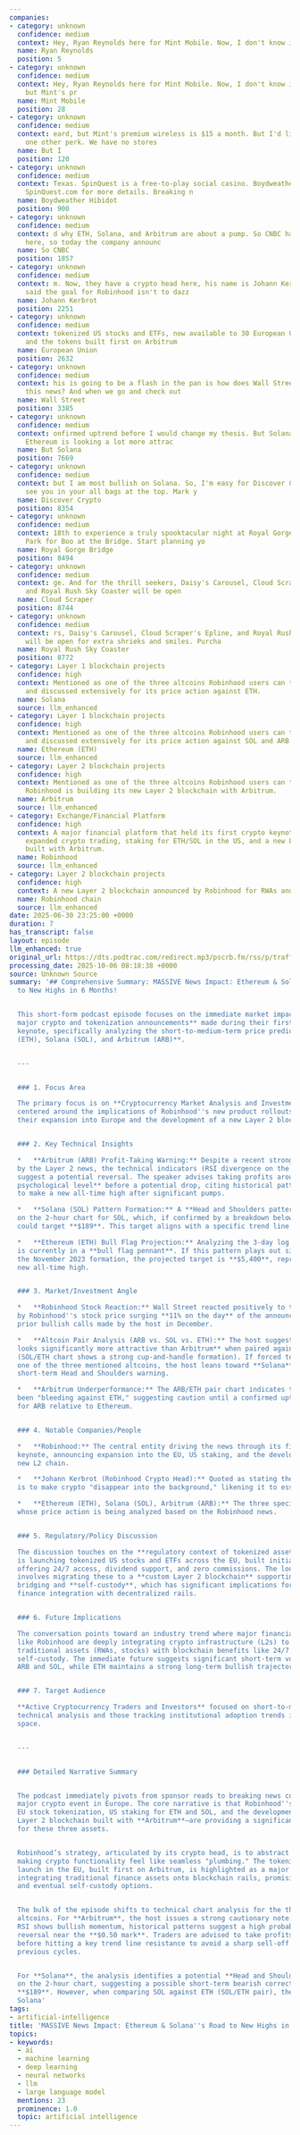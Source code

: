 ```yaml
---
companies:
- category: unknown
  confidence: medium
  context: Hey, Ryan Reynolds here for Mint Mobile. Now, I don't know if you've
  name: Ryan Reynolds
  position: 5
- category: unknown
  confidence: medium
  context: Hey, Ryan Reynolds here for Mint Mobile. Now, I don't know if you've heard,
    but Mint's pr
  name: Mint Mobile
  position: 28
- category: unknown
  confidence: medium
  context: eard, but Mint's premium wireless is $15 a month. But I'd like to offer
    one other perk. We have no stores
  name: But I
  position: 120
- category: unknown
  confidence: medium
  context: Texas. SpinQuest is a free-to-play social casino. Boydweather Hibidot visits
    SpinQuest.com for more details. Breaking n
  name: Boydweather Hibidot
  position: 900
- category: unknown
  confidence: medium
  context: d why ETH, Solana, and Arbitrum are about a pump. So CNBC has an article
    here, so today the company announc
  name: So CNBC
  position: 1857
- category: unknown
  confidence: medium
  context: m. Now, they have a crypto head here, his name is Johann Kerbrot, and he
    said the goal for Robinhood isn't to dazz
  name: Johann Kerbrot
  position: 2251
- category: unknown
  confidence: medium
  context: tokenized US stocks and ETFs, now available to 30 European Union countries,
    and the tokens built first on Arbitrum
  name: European Union
  position: 2632
- category: unknown
  confidence: medium
  context: his is going to be a flash in the pan is how does Wall Street react to
    this news? And when we go and check out
  name: Wall Street
  position: 3385
- category: unknown
  confidence: medium
  context: onfirmed uptrend before I would change my thesis. But Solana compared to
    Ethereum is looking a lot more attrac
  name: But Solana
  position: 7669
- category: unknown
  confidence: medium
  context: but I am most bullish on Solana. So, I'm easy for Discover Crypto. I'll
    see you in your all bags at the top. Mark y
  name: Discover Crypto
  position: 8354
- category: unknown
  confidence: medium
  context: 18th to experience a truly spooktacular night at Royal Gorge Bridge and
    Park for Boo at the Bridge. Start planning yo
  name: Royal Gorge Bridge
  position: 8494
- category: unknown
  confidence: medium
  context: ge. And for the thrill seekers, Daisy's Carousel, Cloud Scraper's Epline,
    and Royal Rush Sky Coaster will be open
  name: Cloud Scraper
  position: 8744
- category: unknown
  confidence: medium
  context: rs, Daisy's Carousel, Cloud Scraper's Epline, and Royal Rush Sky Coaster
    will be open for extra shrieks and smiles. Purcha
  name: Royal Rush Sky Coaster
  position: 8772
- category: Layer 1 blockchain projects
  confidence: high
  context: Mentioned as one of the three altcoins Robinhood users can trade/stake,
    and discussed extensively for its price action against ETH.
  name: Solana
  source: llm_enhanced
- category: Layer 1 blockchain projects
  confidence: high
  context: Mentioned as one of the three altcoins Robinhood users can trade/stake,
    and discussed extensively for its price action against SOL and ARB.
  name: Ethereum (ETH)
  source: llm_enhanced
- category: Layer 2 blockchain projects
  confidence: high
  context: Mentioned as one of the three altcoins Robinhood users can trade/stake.
    Robinhood is building its new Layer 2 blockchain with Arbitrum.
  name: Arbitrum
  source: llm_enhanced
- category: Exchange/Financial Platform
  confidence: high
  context: A major financial platform that held its first crypto keynote, announcing
    expanded crypto trading, staking for ETH/SOL in the US, and a new Layer 2 blockchain
    built with Arbitrum.
  name: Robinhood
  source: llm_enhanced
- category: Layer 2 blockchain projects
  confidence: high
  context: A new Layer 2 blockchain announced by Robinhood for RWAs and 24/7 trading.
  name: Robinhood chain
  source: llm_enhanced
date: 2025-06-30 23:25:00 +0000
duration: 7
has_transcript: false
layout: episode
llm_enhanced: true
original_url: https://dts.podtrac.com/redirect.mp3/pscrb.fm/rss/p/traffic.libsyn.com/secure/bitboycrypto/MASSIVE_News_Impact_Ethereum__Solanas_Road_to_N.mp3?dest-id=2621528
processing_date: 2025-10-06 08:18:38 +0000
source: Unknown Source
summary: '## Comprehensive Summary: MASSIVE News Impact: Ethereum & Solana''s Road
  to New Highs in 6 Months!


  This short-form podcast episode focuses on the immediate market impact of **Robinhood''s
  major crypto and tokenization announcements** made during their first European crypto
  keynote, specifically analyzing the short-to-medium-term price predictions for **Ethereum
  (ETH), Solana (SOL), and Arbitrum (ARB)**.


  ---


  ### 1. Focus Area

  The primary focus is on **Cryptocurrency Market Analysis and Investment Strategy**,
  centered around the implications of Robinhood''s new product rollouts, particularly
  their expansion into Europe and the development of a new Layer 2 blockchain.


  ### 2. Key Technical Insights

  *   **Arbitrum (ARB) Profit-Taking Warning:** Despite a recent strong pump driven
  by the Layer 2 news, the technical indicators (RSI divergence on the 2-day chart)
  suggest a potential reversal. The speaker advises taking profits around the **$0.47–$0.50
  psychological level** before a potential drop, citing historical patterns of failing
  to make a new all-time high after significant pumps.

  *   **Solana (SOL) Pattern Formation:** A **Head and Shoulders pattern** is forming
  on the 2-hour chart for SOL, which, if confirmed by a breakdown below the neckline,
  could target **$189**. This target aligns with a specific trend line resistance.

  *   **Ethereum (ETH) Bull Flag Projection:** Analyzing the 3-day log chart, ETH
  is currently in a **bull flag pennant**. If this pattern plays out similarly to
  the November 2023 formation, the projected target is **$5,400**, representing a
  new all-time high.


  ### 3. Market/Investment Angle

  *   **Robinhood Stock Reaction:** Wall Street reacted positively to the news, evidenced
  by Robinhood''s stock price surging **11% on the day** of the announcement, validating
  prior bullish calls made by the host in December.

  *   **Altcoin Pair Analysis (ARB vs. SOL vs. ETH):** The host suggests that **Solana
  looks significantly more attractive than Arbitrum** when paired against Ethereum
  (SOL/ETH chart shows a strong cup-and-handle formation). If forced to choose only
  one of the three mentioned altcoins, the host leans toward **Solana**, despite the
  short-term Head and Shoulders warning.

  *   **Arbitrum Underperformance:** The ARB/ETH pair chart indicates that ARB has
  been "bleeding against ETH," suggesting caution until a confirmed uptrend is established
  for ARB relative to Ethereum.


  ### 4. Notable Companies/People

  *   **Robinhood:** The central entity driving the news through its first crypto
  keynote, announcing expansion into the EU, US staking, and the development of a
  new L2 chain.

  *   **Johann Kerbrot (Robinhood Crypto Head):** Quoted as stating the goal for Robinhood
  is to make crypto "disappear into the background," likening it to essential "plumbing."

  *   **Ethereum (ETH), Solana (SOL), Arbitrum (ARB):** The three specific altcoins
  whose price action is being analyzed based on the Robinhood news.


  ### 5. Regulatory/Policy Discussion

  The discussion touches on the **regulatory context of tokenized assets**. Robinhood
  is launching tokenized US stocks and ETFs across the EU, built initially on Arbitrum,
  offering 24/7 access, dividend support, and zero commissions. The long-term plan
  involves migrating these to a **custom Layer 2 blockchain** supporting seamless
  bridging and **self-custody**, which has significant implications for traditional
  finance integration with decentralized rails.


  ### 6. Future Implications

  The conversation points toward an industry trend where major financial platforms
  like Robinhood are deeply integrating crypto infrastructure (L2s) to facilitate
  traditional assets (RWAs, stocks) with blockchain benefits like 24/7 trading and
  self-custody. The immediate future suggests significant short-term volatility for
  ARB and SOL, while ETH maintains a strong long-term bullish trajectory.


  ### 7. Target Audience

  **Active Cryptocurrency Traders and Investors** focused on short-to-medium-term
  technical analysis and those tracking institutional adoption trends in the DeFi/Web3
  space.


  ---


  ### Detailed Narrative Summary


  The podcast immediately pivots from sponsor reads to breaking news concerning Robinhood''s
  major crypto event in Europe. The core narrative is that Robinhood''s announcements—including
  EU stock tokenization, US staking for ETH and SOL, and the development of a new
  Layer 2 blockchain built with **Arbitrum**—are providing a significant catalyst
  for these three assets.


  Robinhood’s strategy, articulated by its crypto head, is to abstract complexity,
  making crypto functionality feel like seamless "plumbing." The tokenized stock/ETF
  launch in the EU, built first on Arbitrum, is highlighted as a major step toward
  integrating traditional finance assets onto blockchain rails, promising 24/7 trading
  and eventual self-custody options.


  The bulk of the episode shifts to technical chart analysis for the three affected
  altcoins. For **Arbitrum**, the host issues a strong cautionary note: while the
  RSI shows bullish momentum, historical patterns suggest a high probability of a
  reversal near the **$0.50 mark**. Traders are advised to take profits aggressively
  before hitting a key trend line resistance to avoid a sharp sell-off similar to
  previous cycles.


  For **Solana**, the analysis identifies a potential **Head and Shoulders pattern**
  on the 2-hour chart, suggesting a possible short-term bearish correction down toward
  **$189**. However, when comparing SOL against ETH (SOL/ETH pair), the host finds
  Solana'
tags:
- artificial-intelligence
title: 'MASSIVE News Impact: Ethereum & Solana''s Road to New Highs in 6 Months!'
topics:
- keywords:
  - ai
  - machine learning
  - deep learning
  - neural networks
  - llm
  - large language model
  mentions: 23
  prominence: 1.0
  topic: artificial intelligence
---
```


<!-- Episode automatically generated from analysis data -->
<!-- Processing completed: 2025-10-06 08:18:38 UTC -->
